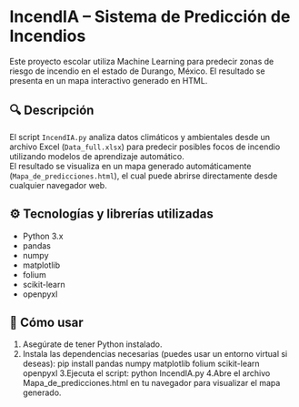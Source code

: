 # IncendIA – Sistema de Predicción de Incendios

Este proyecto escolar utiliza Machine Learning para predecir zonas de riesgo de incendio en el estado de Durango, México. El resultado se presenta en un mapa interactivo generado en HTML.

## 🔍 Descripción

El script `IncendIA.py` analiza datos climáticos y ambientales desde un archivo Excel (`Data_full.xlsx`) para predecir posibles focos de incendio utilizando modelos de aprendizaje automático.  
El resultado se visualiza en un mapa generado automáticamente (`Mapa_de_predicciones.html`), el cual puede abrirse directamente desde cualquier navegador web.

## ⚙️ Tecnologías y librerías utilizadas

- Python 3.x
- pandas
- numpy
- matplotlib
- folium
- scikit-learn
- openpyxl

## 🧪 Cómo usar

1. Asegúrate de tener Python instalado.
2. Instala las dependencias necesarias (puedes usar un entorno virtual si deseas):
   pip install pandas numpy matplotlib folium scikit-learn openpyxl
3.Ejecuta el script:
   python IncendIA.py
4.Abre el archivo Mapa_de_predicciones.html en tu navegador para visualizar el mapa generado.
